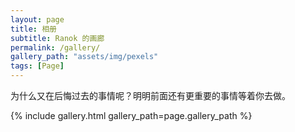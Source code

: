 ```yaml
---
layout: page
title: 相册
subtitle: Ranok 的画廊
permalink: /gallery/
gallery_path: "assets/img/pexels"
tags: [Page]
---
```

<!-- 在文件`assets/img/pexels` 下的图片会展示在这里-->

为什么又在后悔过去的事情呢？明明前面还有更重要的事情等着你去做。

{% include gallery.html gallery_path=page.gallery_path %}
